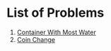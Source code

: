 # List of Problems

1. [Container With Most Water](https://leetcode.com/problems/container-with-most-water)
2. [Coin Change](https://leetcode.com/problems/coin-change)